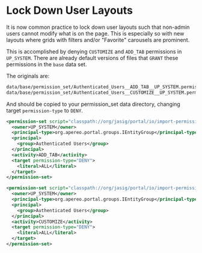 # Lock Down User Layouts

It is now common practice to lock down user layouts such that non-admin users cannot
modify what is on the page. This is especially so with new layouts where grids with
filters and/or "Favorite" carousels are prominent.

This is accomplished by denying `CUSTOMIZE` and `ADD_TAB` permissions in `UP_SYSTEM`.
There are already default versions of files that `GRANT` these permissions in the
`base` data set.

The originals are:

````bash
data/base/permission_set/Authenticated_Users__ADD_TAB__UP_SYSTEM.permission-set.xml
data/base/permission_set/Authenticated_Users__CUSTOMIZE__UP_SYSTEM.permission-set.xml
````

And should be copied to your permission_set data directory, changing target
`permission-type` to `DENY`.

```xml
<permission-set script="classpath://org/jasig/portal/io/import-permission_set_v3-1.crn">
  <owner>UP_SYSTEM</owner>
  <principal-type>org.apereo.portal.groups.IEntityGroup</principal-type>
  <principal>
    <group>Authenticated Users</group>
  </principal>
  <activity>ADD_TAB</activity>
  <target permission-type="DENY">
    <literal>ALL</literal>
  </target>
</permission-set>
```

```xml
<permission-set script="classpath://org/jasig/portal/io/import-permission_set_v3-1.crn">
  <owner>UP_SYSTEM</owner>
  <principal-type>org.apereo.portal.groups.IEntityGroup</principal-type>
  <principal>
    <group>Authenticated Users</group>
  </principal>
  <activity>CUSTOMIZE</activity>
  <target permission-type="DENY">
    <literal>ALL</literal>
  </target>
</permission-set>
```

